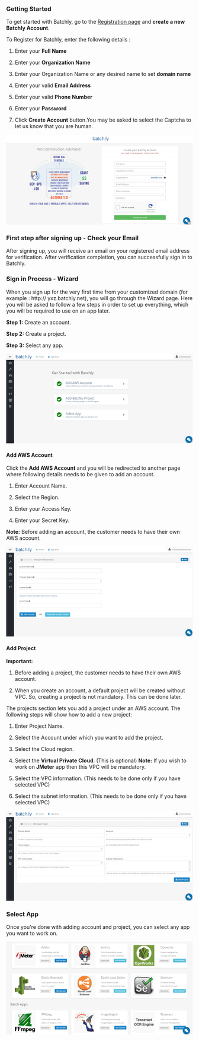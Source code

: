 ### Getting Started

To get started with Batchly, go to the [Registration page](https://join.batchly.net) and **create a new Batchly Account**.

To Register for Batchly, enter the following details :

1. Enter your **Full Name**

2. Enter your **Organization Name**

3. Enter your Organization Name or any desired name to set **domain name**

4. Enter your valid **Email Address**

5. Enter your valid **Phone Number**

6. Enter your **Password**

7. Click **Create Account** button.You may be asked to select the Captcha to let us know that you are human.

![Register](../img/register.png)

### First step after signing up - Check your Email

After signing up, you will receive an email on your registered email address for verification. After verification completion, you can successfully sign in to Batchly.

### Sign in Process - Wizard

When you sign up for the very first time from your customized domain (for example : http:// yxz.batchly.net), you will go through the Wizard page. Here you will be asked to follow a few steps in order to set up everything, which you will be required to use on an app later.

**Step 1:** Create an account.

**Step 2:** Create a project.

**Step 3:** Select any app.

![Wizard](../img/wizard.png)

#### Add AWS Account

Click the **Add AWS Account** and you will be redirected to another page where following details needs to be given to add an account.

1. Enter Account Name.

2. Select the Region.

3. Enter your Access Key.

4. Enter your Secret Key.

**Note:** Before adding an account, the customer needs to have their own AWS account.

![Account](../img/createaccounts.png)

#### Add Project

**Important:** 

1. Before adding a project, the customer needs to have their own AWS account.
          
2. When you create an account, a default project will be created without VPC. So, creating a project is not mandatory. This can be done later.

The projects section lets you add a project under an AWS account. The following steps will show how to add a new project:

1. Enter Project Name.

2. Select the Account under which you want to add the project.

3. Select the Cloud region.

3. Select the **Virtual Private Cloud**. (This is optional)
**Note:** If you wish to work on **JMeter** app then this VPC will be mandatory.

4. Select the VPC information. (This needs to be done only if you have selected VPC)

5. Select the subnet information. (This needs to be done only if you have selected VPC)

![Project](../img/createproject.png)

### Select App

Once you're done with adding account and project, you can select any app you want to work on.

![Apps](../img/appstore.png)